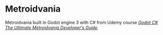 # Metroidvania

Metroidvania built in Godot engine 3 with C# from Udemy course [_Godot C# The Ultimate Metroidvania Developer’s Guide_](https://www.udemy.com/course/godot-c-sharp-the-ultimate-metroidvania-developers-guide/).
